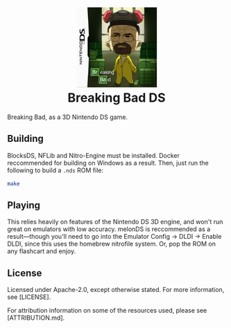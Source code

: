 <h1 align="center">
    <img alt="Cover artwork by GardenOwl" src="cover-artwork.png" width="185px" />
    <br/>
    Breaking Bad DS
</h1>

Breaking Bad, as a 3D Nintendo DS game.

## Building
BlocksDS, NFLib and Nitro-Engine must be installed. Docker reccommended for building on Windows as a result. Then, just run the following to build a `.nds` ROM file:

```bash
make
```

## Playing
This relies heavily on features of the Nintendo DS 3D engine, and won't run great on emulators with low accuracy. melonDS is reccommended as a result&mdash;though you'll need to go into the Emulator Config -> DLDI -> Enable DLDI, since this uses the homebrew nitrofile system. Or, pop the ROM on any flashcart and enjoy.

## License
Licensed under Apache-2.0, except otherwise stated. For more information, see [LICENSE].

For attribution information on some of the resources used, please see [ATTRIBUTION.md].